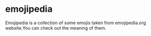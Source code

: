 # emojipedia
Emojipedia is a collection of some emojis taken from emojipedia.org website.You can check out the meaning of them.
